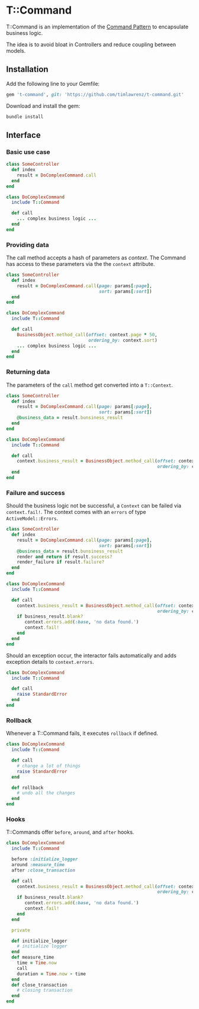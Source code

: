 # T::Command

T::Command is an implementation of the [Command Pattern](https://en.wikipedia.org/wiki/Command_pattern) to encapsulate business logic.

The idea is to avoid bloat in Controllers and reduce coupling between models.

## Installation

Add the following line to your Gemfile:

```ruby
gem 't-command', git: 'https://github.com/timlawrenz/t-command.git'
```

Download and install the gem:
```sh
bundle install
```

## Interface

### Basic use case
```ruby
class SomeController
  def index
    result = DoComplexCommand.call
  end
end

class DoComplexCommand
  include T::Command

  def call
    ... complex business logic ...
  end
end
```

### Providing data
The call method accepts a hash of parameters as _context_. The Command has access to these parameters via the the `context` attribute.
```ruby
class SomeController
  def index
    result = DoComplexCommand.call(page: params[:page],
                                   sort: params[:sort])
  end
end

class DoComplexCommand
  include T::Command

  def call
    BusinessObject.method_call(offset: context.page * 50,
                               ordering_by: context.sort)
    ... complex business logic ...
  end
end
```

### Returning data
The parameters of the `call` method get converted into a `T::Context`.
```ruby
class SomeController
  def index
    result = DoComplexCommand.call(page: params[:page],
                                   sort: params[:sort])
    @business_data = result.bunsiness_result
  end
end

class DoComplexCommand
  include T::Command

  def call
    context.business_result = BusinessObject.method_call(offset: context.page * 50,
                                                         ordering_by: context.sort)
  end
end
```

### Failure and success
Should the business logic not be successful, a `Context` can be failed via `context.fail!`.
The context comes with an `errors` of type `ActiveModel::Errors`.
```ruby
class SomeController
  def index
    result = DoComplexCommand.call(page: params[:page],
                                   sort: params[:sort])
    @business_data = result.bunsiness_result
    render and return if result.success?
    render_failure if result.failure?
  end
end

class DoComplexCommand
  include T::Command

  def call
    context.business_result = BusinessObject.method_call(offset: context.page * 50,
                                                         ordering_by: context.sort)
    if business_result.blank?
       context.errors.add(:base, 'no data found.')
       context.fail!
    end
  end
end
```

Should an exception occur, the interactor fails automatically and adds exception details to `context.errors`.
```ruby
class DoComplexCommand
  include T::Command

  def call
    raise StandardError
  end
end
```
### Rollback
Whenever a T::Command fails, it executes `rollback` if defined.
```ruby
class DoComplexCommand
  include T::Command

  def call
    # change a lot of things
    raise StandardError
  end

  def rollback
    # undo all the changes
  end
end
```

### Hooks
T::Commands offer `before`, `around`, and `after` hooks.
```ruby
class DoComplexCommand
  include T::Command

  before :initialize_logger
  around :measure_time
  after :close_transaction

  def call
    context.business_result = BusinessObject.method_call(offset: context.page * 50,
                                                         ordering_by: context.sort)
    if business_result.blank?
       context.errors.add(:base, 'no data found.')
       context.fail!
    end
  end

  private

  def initialize_logger
    # initialize logger
  end
  def measure_time
    time = Time.now
    call
    duration = Time.now - time
  end
  def close_transaction
    # closing transaction
  end
end
```

